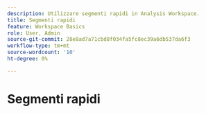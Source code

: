 ```yaml
---
description: Utilizzare segmenti rapidi in Analysis Workspace.
title: Segmenti rapidi
feature: Workspace Basics
role: User, Admin
source-git-commit: 28e8ad7a71cbd8f034fa5fc8ec39a6db537da6f3
workflow-type: tm+mt
source-wordcount: '10'
ht-degree: 0%

---
```



# Segmenti rapidi

